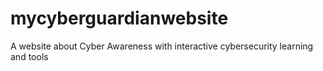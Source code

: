 # mycyberguardianwebsite
A website about Cyber Awareness with interactive cybersecurity learning and tools
